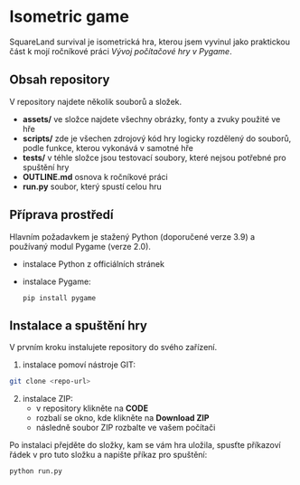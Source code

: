 # Isometric game

SquareLand survival je isometrická hra, kterou jsem vyvinul jako praktickou část k mojí ročníkové práci _Vývoj počítačové hry v Pygame_.

## Obsah repository

V repository najdete několik souborů a složek.

- **assets/** ve složce najdete všechny obrázky, fonty a zvuky použité ve hře
- **scripts/** zde je všechen zdrojový kód hry logicky rozdělený do souborů, podle funkce, kterou vykonává v samotné hře
- **tests/** v téhle složce jsou testovací soubory, které nejsou potřebné pro spuštění hry
- **OUTLINE.md** osnova k ročníkové práci
- **run.py** soubor, který spustí celou hru

## Příprava prostředí

Hlavním požadavkem je stažený Python (doporučené verze 3.9) a používaný modul Pygame (verze 2.0).

- <link src="https://www.python.org/downloads/">instalace Python z officiálních stránek</link>

- instalace Pygame:

  ```
  pip install pygame
  ```

## Instalace a spuštění hry

V prvním kroku instalujete repository do svého zařízení.

1. instalace pomoví nástroje GIT:

```bash
git clone <repo-url>
```

2. instalace ZIP:
   - v repository klikněte na **CODE**
   - rozbalí se okno, kde klikněte na **Download ZIP**
   - následně soubor ZIP rozbalte ve vašem počítači

Po instalaci přejděte do složky, kam se vám hra uložila, spusťte příkazoví řádek v pro tuto složku a napište příkaz pro spuštění:

```
python run.py
```
